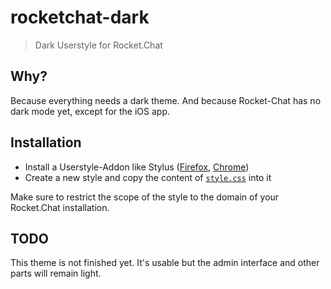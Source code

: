 # rocketchat-dark

> Dark Userstyle for Rocket.Chat

## Why?

Because everything needs a dark theme. And because Rocket-Chat has no dark mode yet, except for the iOS app.

## Installation

- Install a Userstyle-Addon like Stylus ([Firefox](https://addons.mozilla.org/de/firefox/addon/styl-us/), [Chrome](https://chrome.google.com/webstore/detail/stylus/clngdbkpkpeebahjckkjfobafhncgmne))
- Create a new style and copy the content of [`style.css`](style.css) into it

Make sure to restrict the scope of the style to the domain of your Rocket.Chat installation.

## TODO

This theme is not finished yet. It's usable but the admin interface and other parts will remain light.

